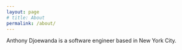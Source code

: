 ```yaml
---
layout: page
# title: About
permalink: /about/
---
```


Anthony Djoewanda is a software engineer based in New York City.
